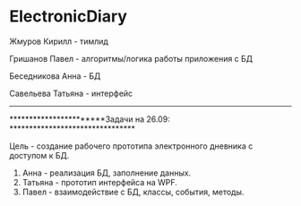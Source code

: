 # ElectronicDiary

Жмуров Кирилл - тимлид

Гришанов Павел - алгоритмы/логика работы приложения с БД

Беседникова Анна - БД

Савельева Татьяна - интерфейс

------------------------------------------------------------------------

***********************Задачи на 26.09: ********************************

Цель - создание рабочего прототипа электронного дневника с доступом к БД.

1. Анна - реализация БД, заполнение данных.
2. Татьяна - прототип интерфейса на WPF.
3. Павел - взаимодействие с БД, классы, события, методы.
